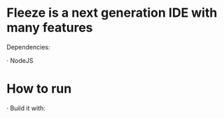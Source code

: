 # Fleeze is a next generation IDE with many features

Dependencies:

· NodeJS

# How to run
· Build it with:
~~~ npm run build:win32 ~~~
